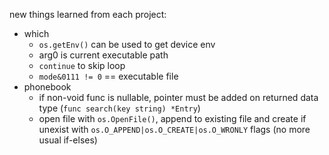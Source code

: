 new things learned from each project:
* which
    * `os.getEnv()` can be used to get device env
    * arg0 is current executable path
    * `continue` to skip loop
    * `mode&0111 != 0` == executable file
* phonebook
    * if non-void func is nullable, pointer must be added on returned data type (`func search(key string) *Entry`)
    * open file with `os.OpenFile()`, append to existing file and create if unexist with `os.O_APPEND|os.O_CREATE|os.O_WRONLY` flags (no more usual if-elses)
